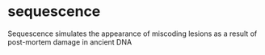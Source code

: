 sequescence
===========

Sequescence simulates the appearance of miscoding lesions as a result of post-mortem damage in ancient DNA
